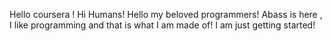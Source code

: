Hello coursera !
Hi Humans!
Hello my beloved programmers!
Abass is here , I like programming and that is what I am made of!
I am just getting started!

